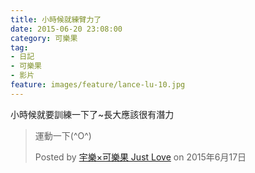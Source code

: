 ```yaml
---
title: 小時候就練臂力了
date: 2015-06-20 23:08:00
category: 可樂果
tag:
- 日記
- 可樂果
- 影片
feature: images/feature/lance-lu-10.jpg
---
```

小時候就要訓練一下了~長大應該很有潛力
<div id="fb-root"></div>
<div class="fb-video" data-allowfullscreen="true" data-href="https://www.facebook.com/ulove1105/videos/490100914488800/">
<div class="fb-xfbml-parse-ignore">
<blockquote cite="/ulove1105/videos/490100914488800/">運動一下(^O^)

Posted by <a href="https://www.facebook.com/ulove1105">宇樂×可樂果 Just Love</a> on 2015年6月17日</blockquote>
</div>
</div>

